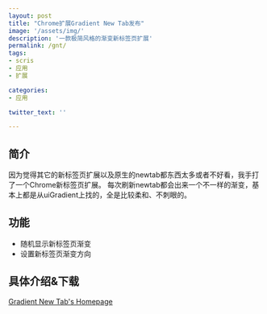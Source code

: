 ```yaml
---
layout: post
title: "Chrome扩展Gradient New Tab发布"
image: '/assets/img/'
description: '一款极简风格的渐变新标签页扩展'
permalink: /gnt/
tags:
- scris
- 应用
- 扩展

categories:
- 应用

twitter_text: ''

---
```


## 简介
因为觉得其它的新标签页扩展以及原生的newtab都东西太多或者不好看，我手打了一个Chrome新标签页扩展。
每次刷新newtab都会出来一个不一样的渐变，基本上都是从uiGradient上找的，全是比较柔和、不刺眼的。

## 功能
- 随机显示新标签页渐变
- 设置新标签页渐变方向

## 具体介绍&下载
[Gradient New Tab's Homepage](https://roderickqiu.scris.top/GradientNewTab-Homepage/)
